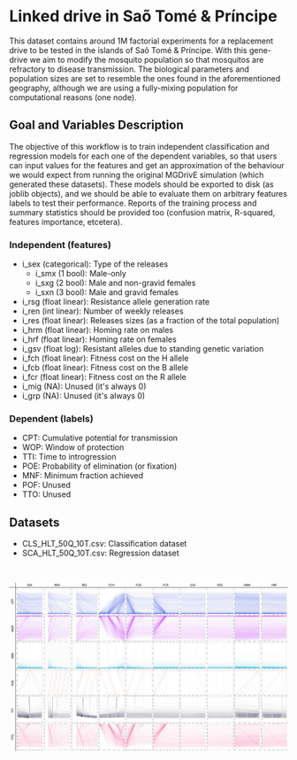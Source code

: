 
#   Linked drive in Saõ Tomé & Príncipe

This dataset contains around 1M factorial experiments for a replacement drive to be tested in the islands of Saõ Tomé & Príncipe. With this gene-drive we aim to modify the mosquito population so that mosquitos are refractory to disease transmission. The biological parameters and population sizes are set to resemble the ones found in the aforementioned geography, although we are using a fully-mixing population for computational reasons (one node).

## Goal and Variables Description

The objective of this workflow is to train independent classification and regression models for each one of the dependent variables, so that users can input values for the features and get an approximation of the behaviour we would expect from running the original MGDrivE simulation (which generated these datasets). These models should be exported to disk (as joblib objects), and we should be able to evaluate them on arbitrary features labels to test their performance. Reports of the training process and summary statistics should be provided too (confusion matrix, R-squared, features importance, etcetera).

### Independent (features)

* i_sex (categorical): Type of the releases
	* i_smx (1 bool): Male-only
	* i_sxg (2 bool): Male and non-gravid females
	* i_sxn (3 bool): Male and gravid females
* i_rsg (float linear): Resistance allele generation rate
* i_ren (int linear): Number of weekly releases
* i_res (float linear): Releases sizes (as a fraction of the total population)
* i_hrm (float linear): Homing rate on males
* i_hrf (float linear): Homing rate on females
* i_gsv (float log): Resistant alleles due to standing genetic variation
* i_fch (float linear): Fitness cost on the H allele
* i_fcb (float linear): Fitness cost on the B allele
* i_fcr (float linear): Fitness cost on the R allele
* i_mig (NA): Unused (it's always 0)
* i_grp (NA): Unused (it's always 0)

### Dependent (labels)

* CPT: Cumulative potential for transmission
* WOP: Window of protection
* TTI: Time to introgression
* POE: Probability of elimination (or fixation)
* MNF: Minimum fraction achieved
* POF: Unused
* TTO: Unused

## Datasets

* CLS_HLT_50Q_10T.csv: Classification dataset
* SCA_HLT_50Q_10T.csv: Regression dataset

<br>

![](./DICE-01.jpg)
